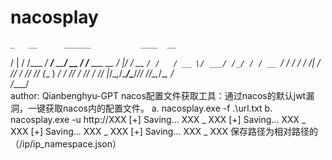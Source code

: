 # nacosplay

    _   __      ______           ____  __           
   / | / /___ _/ ____/___  _____/ __ \/ /___ ___  __
  /  |/ / __ `/ /   / __ \/ ___/ /_/ / / __ `/ / / /
 / /|  / /_/ / /___/ /_/ (__  ) ____/ / /_/ / /_/ / 
/_/ |_/\__,_/\____/\____/____/_/   /_/\__,_/\__, /  
                                           /____/   
                      author: Qianbenghyu-GPT
nacos配置文件获取工具：通过nacos的默认jwt漏洞，一键获取nacos内的配置文件。
a. nacosplay.exe -f .\url.txt
b. nacosplay.exe -u http://XXX
[+] Saving... XXX _ XXX
[+] Saving... XXX _ XXX
[+] Saving... XXX _ XXX
[+] Saving... XXX _ XXX
保存路径为相对路径的（/ip/ip_namespace.json）
